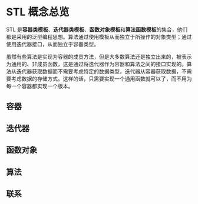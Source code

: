 # STL 概念总览

STL 是**容器类模板**、**迭代器类模板**、**函数对象模板**和**算法函数模板**的集合，他们都是采用的泛型编程思想。算法通过使用模板从而独立于所操作的对象类型；通过使用迭代器接口，从而独立于容器类型。

虽然有些算法是实现为容器的成员方法，但是大多数算法还是独立出来的，被表示为通用的、非成员函数，这是通过将迭代器作为容器和算法之间的接口实现的。算法从迭代器获取数据而不需要考虑特定的数据类型，迭代器从容器获取数据，不需要考虑数据的存储方式。这样的话，只需要实现一个通用函数就可以了，而不用为每一个容器都实现一个版本。

## 容器

## 迭代器

## 函数对象

## 算法

## 联系
